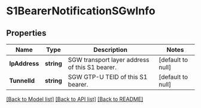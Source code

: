 # S1BearerNotificationSGwInfo

## Properties
Name | Type | Description | Notes
------------ | ------------- | ------------- | -------------
**IpAddress** | **string** | SGW transport layer address of this S1 bearer. | [default to null]
**TunnelId** | **string** | SGW GTP-U TEID of this S1 bearer. | [default to null]

[[Back to Model list]](../README.md#documentation-for-models) [[Back to API list]](../README.md#documentation-for-api-endpoints) [[Back to README]](../README.md)


